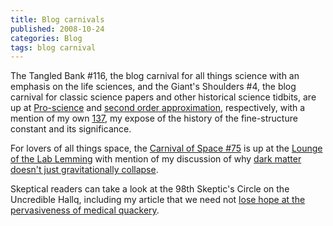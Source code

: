 ```yaml
---
title: Blog carnivals
published: 2008-10-24
categories: Blog
tags: blog carnival
---
```


The Tangled Bank #116, the blog carnival for all things science with an emphasis on the
life sciences, and the Giant's Shoulders #4, the blog carnival for classic science papers
and other historical science tidbits, are up at <a
href="https://kriswager.blogspot.com/">Pro-science</a> and <a
href="https://doctorsilence.blogspot.com/">second order approximation</a>, respectively,
with a mention of my own <a href="/2008/10/137/">137</a>, my expose of the history of the
fine-structure constant and its significance.

For lovers of all things space, the <a
href="https://lablemminglounge.blogspot.com/2008/10/space-carnival-has-biggest-tent-this.html">Carnival
of Space #75</a> is up at the <a href="https://lablemminglounge.blogspot.com/">Lounge of
the Lab Lemming</a> with mention of my discussion of why <a
href="/2008/09/why-dark-matter-is-more-diffuse-than-ordinary-matter/">dark matter doesn't
just gravitationally collapse</a>.

Skeptical readers can take a look at the 98th Skeptic's Circle on the Uncredible Hallq,
including my article that we need not <a
href="/2008/10/drowning-real-cures-among-quack-cures/">lose hope at the pervasiveness of
medical quackery</a>.
